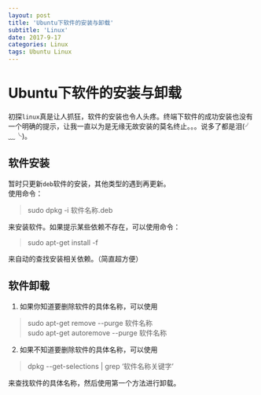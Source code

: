 ```yaml
---
layout: post
title: 'Ubuntu下软件的安装与卸载'
subtitle: 'Linux'
date: 2017-9-17
categories: Linux
tags: Ubuntu Linux
---
```

# Ubuntu下软件的安装与卸载
初探`linux`真是让人抓狂，软件的安装也令人头疼。终端下软件的成功安装也没有一个明确的提示，让我一直以为是无缘无故安装的莫名终止。。。说多了都是泪(╯﹏╰)。  
## 软件安装
暂时只更新`deb`软件的安装，其他类型的遇到再更新。  
使用命令：
> sudo dpkg -i 软件名称.deb

来安装软件。如果提示某些依赖不存在，可以使用命令：
> sudo apt-get install -f

来自动的查找安装相关依赖。（简直超方便）

## 软件卸载
1. 如果你知道要删除软件的具体名称，可以使用  
> sudo apt-get remove --purge 软件名称  
sudo apt-get autoremove --purge 软件名称 

2. 如果不知道要删除软件的具体名称，可以使用
> dpkg --get-selections \| grep ‘软件名称关键字’

来查找软件的具体名称，然后使用第一个方法进行卸载。
